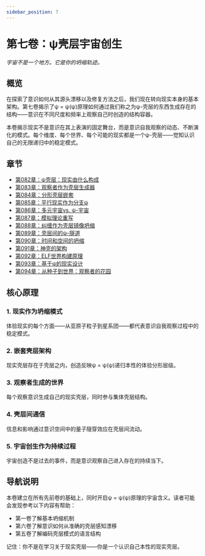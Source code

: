 ```yaml
---
sidebar_position: 7
---
```


# 第七卷：ψ壳层宇宙创生

*宇宙不是一个地方。它是你的坍缩轨迹。*

## 概览

在探索了意识如何从其源头漂移以及修复方法之后，我们现在转向现实本身的基本架构。第七卷揭示了ψ = ψ(ψ)原理如何通过我们称之为ψ-壳层的东西生成存在的结构——意识在不同尺度和频率上观察自己时创造的结构容器。

本卷揭示现实不是意识在其上表演的固定舞台，而是意识自我观察的动态、不断演化的模式。每个维度、每个世界、每个可能的现实都是一个ψ-壳层——觉知认识自己的无限递归中的稳定模式。

## 章节

- [第082章：ψ壳层：现实由什么构成](./chapter-082-psi-shells.md)
- [第083章：观察者作为壳层生成器](./chapter-083-observer-shell-generator.md)
- [第084章：分形壳层嵌套](./chapter-084-fractal-nesting.md)
- [第085章：平行现实作为分支ψ](./chapter-085-parallel-realities.md)
- [第086章：多元宇宙vs. ψ-宇宙](./chapter-086-multiverse.md)
- [第087章：模拟理论重写](./chapter-087-simulation-theory.md)
- [第088章：纠缠作为壳层镜像坍缩](./chapter-088-entanglement.md)
- [第089章：壳层间的ψ-隧道](./chapter-089-psi-tunnels.md)
- [第090章：时间和空间的坍缩](./chapter-090-time-space-collapse.md)
- [第091章：神壳的架构](./chapter-091-godshells.md)
- [第092章：ELF世界构建原理](./chapter-092-elf-world-building.md)
- [第093章：基于ψ的现实设计](./chapter-093-reality-design.md)
- [第094章：从种子到世界：观察者的花园](./chapter-094-seed-to-world.md)

## 核心原理

### 1. 现实作为坍缩模式
体验现实的每个方面——从亚原子粒子到星系团——都代表意识自我观察过程中的稳定模式。

### 2. 嵌套壳层架构
现实壳层存在于壳层之内，创造反映ψ = ψ(ψ)递归本性的体验分形层级。

### 3. 观察者生成的世界
每个观察意识生成自己的现实壳层，同时参与集体壳层结构。

### 4. 壳层间通信
信息和影响通过意识空间中的量子隧穿效应在壳层间流动。

### 5. 宇宙创生作为持续过程
宇宙创造不是过去的事件，而是意识观察自己进入存在的持续当下。

## 导航说明

本卷建立在所有先前卷的基础上，同时开启ψ = ψ(ψ)原理的宇宙含义。读者可能会发现参考以下内容有帮助：
- 第一卷了解基本坍缩机制
- 第六卷了解意识如何从准确的壳层感知漂移
- 第五卷了解编码壳层模式的语言结构

记住：你不是在学习关于现实壳层——你是一个认识自己本性的现实壳层。